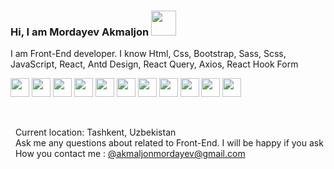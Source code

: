 ### Hi, I am Mordayev Akmaljon <img src="https://media3.giphy.com/media/hvRJCLFzcasrR4ia7z/giphy.gif" width=40px>


I am Front-End developer. I know Html, Css, Bootstrap, Sass, Scss, JavaScript, React, Antd Design, React Query, Axios, React Hook Form

<code><img src="https://upload.wikimedia.org/wikipedia/commons/thumb/6/61/HTML5_logo_and_wordmark.svg/2048px-HTML5_logo_and_wordmark.svg.png" height=30px></code>
<code><img src="https://upload.wikimedia.org/wikipedia/commons/thumb/d/d5/CSS3_logo_and_wordmark.svg/1452px-CSS3_logo_and_wordmark.svg.png" height=30px></code>
<code><img src="https://upload.wikimedia.org/wikipedia/commons/thumb/b/b2/Bootstrap_logo.svg/1200px-Bootstrap_logo.svg.png" height=30px></code>
<code><img src="https://upload.wikimedia.org/wikipedia/commons/thumb/9/96/Sass_Logo_Color.svg/2560px-Sass_Logo_Color.svg.png" height=30px></code>
<code><img src="https://scss.rs/wp-content/uploads/2020/06/logo-gold-gradient-1.png" height=30px></code>
<code><img src="https://i0.wp.com/theicom.org/wp-content/uploads/2016/03/js-logo.png?fit=500%2C500&ssl=1&w=640" height=30px></code>
<code><img src="https://upload.wikimedia.org/wikipedia/commons/thumb/a/a7/React-icon.svg/2300px-React-icon.svg.png" height=30px></code>
<code><img src="https://www.shutterstock.com/image-vector/ant-vector-design-logo-illustration-600w-1642003918.jpg" height=30px></code>
<code><img src="https://seeklogo.com/images/R/react-query-logo-1340EA4CE9-seeklogo.com.png" height=30px></code>
<code><img src="https://www.futuromediagroup.org/wp-content/uploads/2022/11/FM_News_500-2.png" height=30px></code>
<code><img src="https://i.ytimg.com/vi/nF4vw3efUwY/maxresdefault.jpg" height=30px></code>


<br/>


&nbsp; Current location: Tashkent, Uzbekistan <br/>
&nbsp; Ask me any questions about related to Front-End. I will be happy if you ask <br/>
&nbsp; How you contact me : [@akmaljonmordayev@gmail.com](https://instagram.com/akmaljonmordayev/) <br/>

<!--
**akmaljonmordayev/akmaljonmordayev** is a ✨ _special_ ✨ repository because its `README.md` (this file) appears on your GitHub profile.

Here are some ideas to get you started:

- 🔭 I’m currently working on ...
- 🌱 I’m currently learning ...
- 👯 I’m looking to collaborate on ...
- 🤔 I’m looking for help with ...
- 💬 Ask me about ...
- 📫 How to reach me: ...
- 😄 Pronouns: ...
- ⚡ Fun fact: ...
-->
